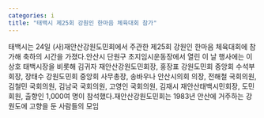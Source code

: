 ```yaml
---
categories: i
title: "태백시 제25회 강원인 한마음 체육대회 참가"
---
```

태백시는 24일 (사)재안산강원도민회에서 주관한 제25회 강원인 한마음 체육대회에 참가해 축하의 시간을 가졌다.안산시 단원구 초지임시운동장에서 열린 이 날 행사에는 이상호 태백시장을 비롯해 김귀자 재안산강원도민회장, 홍장표 강원도민회 중앙회 수석부회장, 장태수 강원도민회 중앙회 사무총장, 송바우나 안산시의회 의장, 전해철 국회의원, 김철민 국회의원, 김남국 국회의원, 고영인 국회의원, 김재시 재안산태백시민회장, 도민회원, 출향인 1,000여 명이 참석했다.재안산강원도민회는 1983년 안산에 거주하는 강원도에 고향을 둔 사람들의 모임